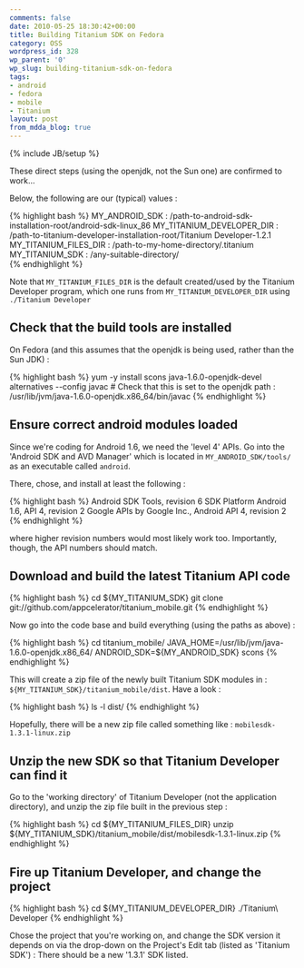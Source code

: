 ```yaml
---
comments: false
date: 2010-05-25 18:30:42+00:00
title: Building Titanium SDK on Fedora
category: OSS
wordpress_id: 328
wp_parent: '0'
wp_slug: building-titanium-sdk-on-fedora
tags:
- android
- fedora
- mobile
- Titanium
layout: post
from_mdda_blog: true
---
```

{% include JB/setup %}


These direct steps (using the openjdk, not the Sun one) are confirmed to work...

Below, the following are our (typical) values : 

{% highlight bash %}
MY_ANDROID_SDK : /path-to-android-sdk-installation-root/android-sdk-linux_86
MY_TITANIUM_DEVELOPER_DIR : /path-to-titanium-developer-installation-root/Titanium Developer-1.2.1
MY_TITANIUM_FILES_DIR : /path-to-my-home-directory/.titanium
MY_TITANIUM_SDK : /any-suitable-directory/  
{% endhighlight %}

Note that `MY_TITANIUM_FILES_DIR` is the default created/used by the Titanium Developer program, which one runs from `MY_TITANIUM_DEVELOPER_DIR` using `./Titanium Developer`


## Check that the build tools are installed

On Fedora (and this assumes that the openjdk is being used, rather than the Sun JDK) :

{% highlight bash %}
yum -y install scons java-1.6.0-openjdk-devel
alternatives --config javac  # Check that this is set to the openjdk path : /usr/lib/jvm/java-1.6.0-openjdk.x86_64/bin/javac
{% endhighlight %}



## Ensure correct android modules loaded


Since we're coding for Android 1.6, we need the 'level 4' APIs.  Go into the 'Android SDK and AVD Manager' which is located in `MY_ANDROID_SDK/tools/` as an executable called `android`.

There, chose, and install at least the following :

{% highlight bash %}
Android SDK Tools, revision 6
SDK Platform Android 1.6, API 4, revision 2
Google APIs by Google Inc., Android API 4, revision 2 
{% endhighlight %}

where higher revision numbers would most likely work too.  Importantly, though, the API numbers should match.


## Download and build the latest Titanium API code

{% highlight bash %}
cd ${MY_TITANIUM_SDK}
git clone git://github.com/appcelerator/titanium_mobile.git
{% endhighlight %}

Now go into the code base and build everything (using the paths as above) :

{% highlight bash %}
cd titanium_mobile/
JAVA_HOME=/usr/lib/jvm/java-1.6.0-openjdk.x86_64/ ANDROID_SDK=${MY_ANDROID_SDK} scons
{% endhighlight %}

This will create a zip file of the newly built Titanium SDK modules in : `${MY_TITANIUM_SDK}/titanium_mobile/dist`.  Have a look :

{% highlight bash %}
ls -l dist/
{% endhighlight %}

Hopefully, there will be a new zip file called something like : `mobilesdk-1.3.1-linux.zip`



## Unzip the new SDK so that Titanium Developer can find it

Go to the 'working directory' of Titanium Developer (not the application directory), and unzip the zip file built in the previous step :

{% highlight bash %}
cd ${MY_TITANIUM_FILES_DIR}
unzip ${MY_TITANIUM_SDK}/titanium_mobile/dist/mobilesdk-1.3.1-linux.zip 
{% endhighlight %}


## Fire up Titanium Developer, and change the project

{% highlight bash %}
cd ${MY_TITANIUM_DEVELOPER_DIR}
./Titanium\ Developer
{% endhighlight %}

Chose the project that you're working on, and change the SDK version it depends on via the drop-down on the Project's Edit tab (listed as 'Titanium SDK') : There should be a new '1.3.1' SDK listed.

